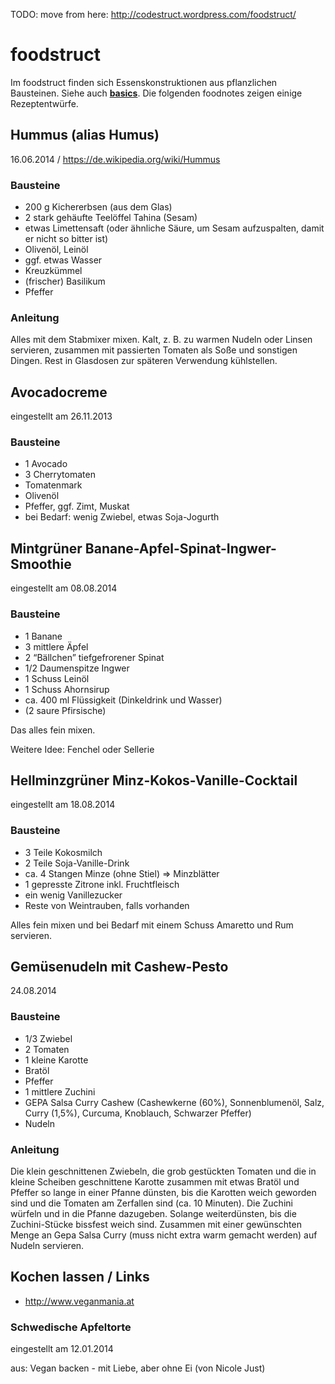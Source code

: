 TODO: move from here: http://codestruct.wordpress.com/foodstruct/

foodstruct
==========
Im foodstruct finden sich Essenskonstruktionen aus pflanzlichen Bausteinen.
Siehe auch **[basics](basics.md)**. Die folgenden foodnotes zeigen einige Rezeptentwürfe.


Hummus (alias Humus)
--------------------
16.06.2014 / https://de.wikipedia.org/wiki/Hummus

### Bausteine

  * 200 g Kichererbsen (aus dem Glas)
  * 2 stark gehäufte Teelöffel Tahina (Sesam)
  * etwas Limettensaft (oder ähnliche Säure, um Sesam aufzuspalten, damit er nicht so bitter ist)
  * Olivenöl, Leinöl
  * ggf. etwas Wasser
  * Kreuzkümmel
  * (frischer) Basilikum
  * Pfeffer

### Anleitung

Alles mit dem Stabmixer mixen. Kalt, z. B. zu warmen Nudeln oder Linsen servieren, zusammen mit passierten Tomaten als Soße und sonstigen Dingen. Rest in Glasdosen  zur späteren Verwendung kühlstellen.


Avocadocreme
------------
eingestellt am 26.11.2013

### Bausteine

  * 1 Avocado
  * 3 Cherrytomaten
  * Tomatenmark
  * Olivenöl
  * Pfeffer, ggf. Zimt, Muskat
  * bei Bedarf: wenig Zwiebel, etwas Soja-Jogurth


Mintgrüner Banane-Apfel-Spinat-Ingwer-Smoothie
----------------------------------------------
eingestellt am 08.08.2014

### Bausteine

  * 1 Banane
  * 3 mittlere Äpfel
  * 2 “Bällchen” tiefgefrorener Spinat
  * 1/2 Daumenspitze Ingwer
  * 1 Schuss Leinöl
  * 1 Schuss Ahornsirup
  * ca. 400 ml Flüssigkeit (Dinkeldrink und Wasser)
  * (2 saure Pfirsische)

Das alles fein mixen.

Weitere Idee: Fenchel oder Sellerie


Hellminzgrüner Minz-Kokos-Vanille-Cocktail
------------------------------------------
eingestellt am 18.08.2014

### Bausteine

  * 3 Teile Kokosmilch
  * 2 Teile Soja-Vanille-Drink
  * ca. 4 Stangen Minze (ohne Stiel) => Minzblätter
  * 1 gepresste Zitrone inkl. Fruchtfleisch
  * ein wenig Vanillezucker
  * Reste von Weintrauben, falls vorhanden

Alles fein mixen und bei Bedarf mit einem Schuss Amaretto und Rum servieren.


Gemüsenudeln mit Cashew-Pesto
-----------------------------
24.08.2014

### Bausteine

  * 1/3 Zwiebel
  * 2 Tomaten
  * 1 kleine Karotte
  * Bratöl
  * Pfeffer
  * 1 mittlere Zuchini
  * GEPA Salsa Curry Cashew (Cashewkerne (60%), Sonnenblumenöl, Salz, Curry (1,5%), Curcuma, Knoblauch, Schwarzer Pfeffer)
  * Nudeln

### Anleitung

Die klein geschnittenen Zwiebeln, die grob gestückten Tomaten und die in kleine Scheiben geschnittene Karotte zusammen mit etwas Bratöl und Pfeffer so lange in einer Pfanne dünsten, bis die Karotten weich geworden sind und die Tomaten am Zerfallen sind (ca. 10 Minuten).
Die Zuchini würfeln und in die Pfanne dazugeben. Solange weiterdünsten, bis die Zuchini-Stücke bissfest weich sind.
Zusammen mit einer gewünschten Menge an Gepa Salsa Curry (muss nicht extra warm gemacht werden) auf Nudeln servieren.


Kochen lassen / Links
----------------------
  * http://www.veganmania.at

### Schwedische Apfeltorte
eingestellt am 12.01.2014

aus: Vegan backen - mit Liebe, aber ohne Ei (von Nicole Just)
